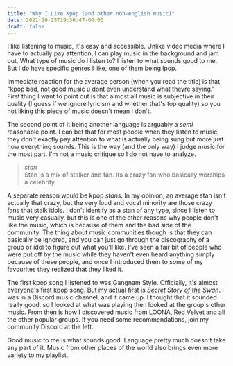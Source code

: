 ```yaml
---
title: "Why I Like Kpop (and other non-english music)"
date: 2021-10-25T19:36:47-04:00
draft: false
---
```


I like listening to music, it's easy and accessible. Unlike video media where I
have to actually pay attention, I can play music in the background and jam out.
What type of music do I listen to? I listen to what sounds good to me. But I do
have specific genres I like, one of them being lpop.

Immediate reaction for the average person (when you read the title) is that
"kpop bad, not good music u dont even understand what theyre saying."
First thing I want to point out is that almost all music is subjective in their
quality (I guess if we ignore lyricism and whether that's top quality) so you not
liking this piece of music doesn't mean I don't.

The second point of it being another language is arguably a *semi* reasonable point.
I can bet that for most people when they listen to music, they don't exactly pay
attention to what is actually being sung but more just how everything sounds. This
is the way (and the only way) I judge music for the most part. I'm not a music critique
so I do not have to analyze.

> *stan*  
Stan is a mix of stalker and fan. Its a crazy fan who basically worships a celebrity.

A separate reason would be kpop *stans*. In my opinion, an average stan isn't
actually that crazy, but the very loud and vocal minority are those crazy fans that
stalk idols. I don't identify as a stan of any type, since I listen to music very casually,
but this is one of the other reasons why people don't like the music, which is because
of them and the bad side of the community. The thing about music communities though
is that they can basically be ignored, and you can just go through the discography
of a group or idol to figure out what you'll like. I've seen a fair bit of people
who were put off by the music while they haven't even heard anything simply because
of these people, and once I introduced them to some of my favourites they realized
that they liked it.

The first kpop song I listened to was Gangnam Style. Officially, it's almost everyone's
first kpop song. But my actual first is [*Secret Story of the Swan*](https://www.youtube.com/watch?v=nnVjsos40qk).
I was in a Discord music channel, and it came up. I thought that it sounded really good,
so I looked at what was playing then looked at the group's other music. From then is how
I discovered music from LOONA, Red Velvet and all the other popular groups. If you
need some recommendations, join my community Discord at the left.

Good music to me is what sounds good. Language pretty much doesn't take any part of it.
Music from other places of the world also brings even more variety to my playlist.

